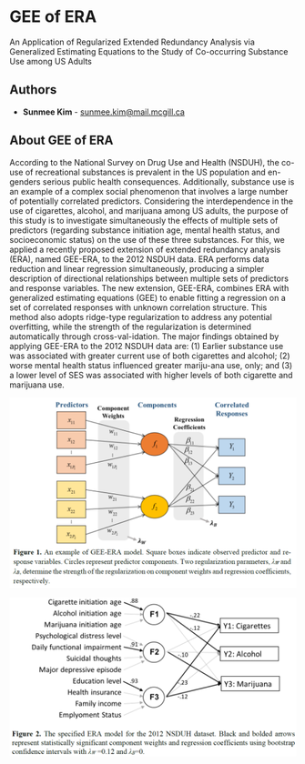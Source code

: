 GEE of ERA
====================================================

An Application of Regularized Extended Redundancy Analysis via Generalized Estimating Equations to the Study of Co-occurring Substance Use among US Adults

Authors
-------

- **Sunmee Kim** - <sunmee.kim@mail.mcgill.ca>

About GEE of ERA
----------
According to the National Survey on Drug Use and Health (NSDUH), the co-use of recreational substances is prevalent in the US population and en-genders serious public health consequences. Additionally, substance use is an example of a complex social phenomenon that involves a large number of potentially correlated predictors. Considering the interdependence in the use of cigarettes, alcohol, and marijuana among US adults, the purpose of this study is to investigate simultaneously the effects of multiple sets of predictors (regarding substance initiation age, mental health status, and socioeconomic status) on the use of these three substances. For this, we applied a recently proposed extension of extended redundancy analysis (ERA), named GEE-ERA, to the 2012 NSDUH data. ERA performs data reduction and linear regression simultaneously, producing a simpler description of directional relationships between multiple sets of predictors and response variables. The new extension, GEE-ERA, combines ERA with generalized estimating equations (GEE) to enable fitting a regression on a set of correlated responses with unknown correlation structure. This method also adopts ridge-type regularization to address any potential overfitting, while the strength of the regularization is determined automatically through cross-val-idation. The major findings obtained by applying GEE-ERA to the 2012 NSDUH data are: (1) Earlier substance use was associated with greater current use of both cigarettes and alcohol; (2) worse mental health status influenced greater mariju-ana use, only; and (3) a lower level of SES was associated with higher levels of both cigarette and marijuana use.

![](GEEERA.PNG)

![](GEEERA_example.PNG)
